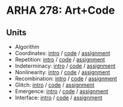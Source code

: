 # ARHA 278: Art+Code

## Units

- Algorithm
- Coordinates: [intro](units/1_coordinates/context.md) / [code](units/1_coordinates/code.md) / [assignment](units/1_coordinates/assignment.md)
- Repetition: [intro](units/2_repetition/context.md) / [code](units/2_repetition/code.md) / [assignment](units/2_repetition/assignment.md)
- Indeterminacy: [intro](units/3_indeterminacy/context.md) / [code](units/3_indeterminacy/code.md) / [assignment](units/3_indeterminacy/assignment.md)
- Nonlinearity: [intro](units/4_nonlinearity/context.md) / [code](units/4_nonlinearity/code.md) / [assignment](units/4_nonlinearity/assignment.md)
- Recombination: [intro](units/5_recombination/context.md) / [code](units/5_recombination/code.md) / [assignment](units/5_recombination/assignment.md)
- Glitch: [intro](units/6_glitch/context.md) / [code](units/6_glitch/code.md) / [assignment](units/6_glitch/assignment.md)
- Emergence: [intro](units/7_emergence/context.md) / [code](units/7_emergence/code.md) / [assignment](units/7_emergence/assignment.md)
- Interface: [intro](units/8_interface/context.md) / [code](units/8_interface/code.md) / [assignment](units/8_interface/assignment.md)
